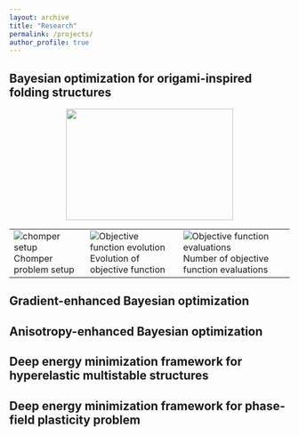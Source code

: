 ```yaml
---
layout: archive
title: "Research"
permalink: /projects/
author_profile: true
---
```


## Bayesian optimization for origami-inspired folding structures

<p align="center">
  <img src="https://Sourabh-Shende.github.io/Figures/GPBO_1D_wo_der.gif?raw=true" width="300" height="200">
</p>



<table class="wide">
<tr>
  <td>
     <img src="https://Sourabh-Shende.github.io/Figures/chomper_problem_setup.jpg" alt="chomper setup" title="Setup"/>
    <label>Chomper problem setup</label>
  </td>
  <td>
    <img src="https://Sourabh-Shende.github.io/Figures/4_Comparison_of_gradient_bayesian_optimal_obj_funct_18D_ts_1.jpg" alt="Objective function evolution" title="Evolution of objective function"/>
    <label>Evolution of objective function</label>
  </td>
  <td>
    <img src="https://Sourabh-Shende.github.io/Figures/FE_solution_comparison_18D.jpg" alt="Objective function evaluations" title="Number of objective function evaluations"/>
    <label>Number of objective function evaluations</label>
  </td>
</tr>
</table>

## Gradient-enhanced Bayesian optimization

## Anisotropy-enhanced Bayesian optimization

## Deep energy minimization framework for hyperelastic multistable structures

## Deep energy minimization framework for phase-field plasticity problem
